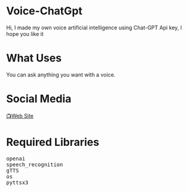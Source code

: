 # Voice-ChatGpt

Hi, I made my own voice artificial intelligence using Chat-GPT Api key, I hope you like it

# What Uses

You can ask anything you want with a voice.

# Social Media
  <a href="https://linktr.ee/yoskass">📺Web Site</a>


# Required Libraries

<pre>
openai
speech_recognition
gTTS
os
pyttsx3
</pre
